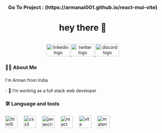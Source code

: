 <h3  align="center"> Go To Project : (https://armanai001.github.io/react-mui-vite)</h3>

###

<h1>

</h1>

###

<h1 align="center">hey there 👋</h1>
</br>

<div align="center">
  <a href="https://www.linkedin.com/in/arman-29001a259/" target="_blank">
    <img src="https://raw.githubusercontent.com/maurodesouza/profile-readme-generator/master/src/assets/icons/social/linkedin/default.svg" width="76" height="40" alt="linkedin logo"  />
  </a>
  <a href="https://twitter.com/theaiemperor" target="_blank">
    <img src="https://raw.githubusercontent.com/maurodesouza/profile-readme-generator/master/src/assets/icons/social/twitter/default.svg" width="76" height="40" alt="twitter logo"  />
  </a>
  <a href="https://discord.gg/Jt67zUCP" target="_blank">
    <img src="https://raw.githubusercontent.com/maurodesouza/profile-readme-generator/master/src/assets/icons/social/discord/default.svg" width="76" height="40" alt="discord logo"  />
  </a>
</div>

###

<h3 align="left">👩‍💻 About Me</h3>

###

<p align="left">I'm Arman from India<br><br>- 🔭 I’m working as a full stack web developer<br>

###

<h3 align="left">🛠 Language and tools</h3>

###

<div align="left">
  <img src="https://cdn.jsdelivr.net/gh/devicons/devicon/icons/html5/html5-original.svg" height="40" alt="html5 logo"  />
  <img width="12" />
  <img src="https://cdn.jsdelivr.net/gh/devicons/devicon/icons/css3/css3-original.svg" height="40" alt="css3 logo"  />
  <img width="12" />
  <img src="https://cdn.jsdelivr.net/gh/devicons/devicon/icons/javascript/javascript-original.svg" height="40" alt="javascript logo"  />
  <img width="12" />
  <img src="https://cdn.jsdelivr.net/gh/devicons/devicon/icons/react/react-original.svg" height="40" alt="react logo"  />
  <img width="12" />
  <img src="https://skillicons.dev/icons?i=vite" height="40" alt="vite logo"  />
  <img width="12" />
  <img src="https://skillicons.dev/icons?i=materialui" height="40" alt="materialui logo"  />
</div>

###